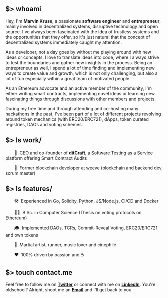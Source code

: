 ## $> whoami
Hey, I'm **Marvin Kruse**, a passionate **software engineer** and **entrepreneur**, mainly involved in decentralized systems, disruptive technology and open source. I've always been fascinated with the idea of trustless systems and the opportunities that they offer, so it's just natural that the concept of decentralized systems immediately caught my attention.

As a developer, not a day goes by without me playing around with new ideas or concepts. I love to translate ideas into code, where I always strive to test the boundaries and gather new insights in the process. Being an entrepreneur as well, I spend a lot of time finding and implementing new ways to create value and growth, which is not only challenging, but also a lot of fun  especially within a great team of motivated people.

As an Ethereum advocate and an active member of the community, I'm either writing smart contracts, implementing novel ideas or learning new fascinating things through discussions with other members and projects.

During my free time and through attending and co-hosting many hackathons in the past, I've been part of a lot of different projects revolving around token mechanics (with ERC20/ERC721), dApps, token curated registries, DAOs and voting schemes.

## $> ls work/

  🚀&nbsp;&nbsp;CEO and co-founder of [**ditCraft**](https://ditcraft.io), a Software Testing as a Service platform offering Smart Contract Audits
  
  💼&nbsp;&nbsp;Former blockchain developer at [weeve](https://weeve.network) (blockchain and backend dev, scrum master)

## $> ls features/
  
  🛠&nbsp;&nbsp;Experienced in Go, Solidity, Python, JS/Node.js, CI/CD and Docker
  
  👨‍💻&nbsp;&nbsp;B.Sc. in Computer Science (Thesis on voting protocols on Ethereum)
  
  🎓&nbsp;&nbsp;Implemented DAOs, TCRs, Commit-Reveal Voting, ERC20/ERC721 and own tokens
  
  🥋&nbsp;&nbsp;Martial artist, runner, music lover and cinephile
  
  ❤️&nbsp;&nbsp;100% driven by passion and ☕

## $> touch contact.me
Feel free to follow me on [**Twitter**](https://twitter.com/pseudornd) or connect with me on [**LinkedIn**](https://linkedin.com/in/marvinkruse/). You're oldschool? Alright, shoot me an [**Email**](https://docs.google.com/forms/d/e/1FAIpQLScc2Opvvwi57HVEkTggU06DBbqTF7jI81KNGKY_0xKmQuWavA/viewform?hl=en) and I'll get back to you.
